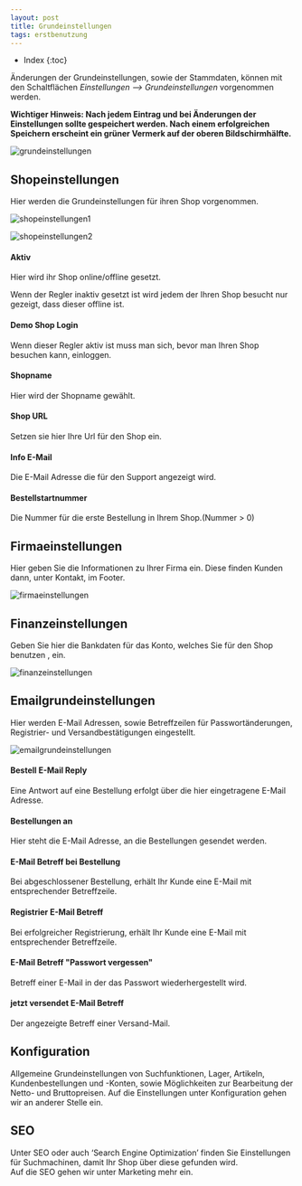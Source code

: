 ```yaml
---
layout: post
title: Grundeinstellungen
tags: erstbenutzung
---
```


+ Index
{:toc}

Änderungen der Grundeinstellungen, sowie der Stammdaten, können mit den Schaltflächen *Einstellungen --> Grundeinstellungen* vorgenommen werden.

**Wichtiger Hinweis:
Nach jedem Eintrag und bei Änderungen der Einstellungen sollte gespeichert werden. Nach einem erfolgreichen Speichern erscheint ein grüner Vermerk auf der oberen Bildschirmhälfte.**

![grundeinstellungen]

## Shopeinstellungen

Hier werden die Grundeinstellungen für ihren Shop vorgenommen.

![shopeinstellungen1]

![shopeinstellungen2]

#### Aktiv

Hier wird ihr Shop online/offline gesetzt.

Wenn der Regler inaktiv gesetzt ist wird jedem der Ihren Shop besucht nur gezeigt, dass dieser offline ist.

#### Demo Shop Login

Wenn dieser Regler aktiv ist muss man sich, bevor man Ihren Shop besuchen kann, einloggen.

#### Shopname

Hier wird der Shopname gewählt.

#### Shop URL

Setzen sie hier Ihre Url für den Shop ein.

#### Info E-Mail

Die E-Mail Adresse die für den Support angezeigt wird.

#### Bestellstartnummer

Die Nummer für die erste Bestellung in Ihrem Shop.(Nummer  > 0)

## Firmaeinstellungen

Hier geben Sie die Informationen zu Ihrer Firma ein. Diese finden Kunden dann, unter Kontakt, im Footer.

![firmaeinstellungen]

## Finanzeinstellungen

Geben Sie hier die Bankdaten für das Konto, welches Sie für den Shop benutzen , ein.

![finanzeinstellungen]

## Emailgrundeinstellungen

Hier werden E-Mail Adressen, sowie Betreffzeilen für Passwortänderungen, Registrier- und Versandbestätigungen eingestellt.

![emailgrundeinstellungen]

#### Bestell E-Mail Reply

Eine Antwort auf eine Bestellung erfolgt über die hier eingetragene E-Mail Adresse.

#### Bestellungen an

Hier steht die E-Mail Adresse, an die Bestellungen gesendet werden.

#### E-Mail Betreff bei Bestellung
Bei abgeschlossener Bestellung, erhält Ihr Kunde eine E-Mail mit entsprechender Betreffzeile.

#### Registrier E-Mail Betreff

Bei erfolgreicher Registrierung, erhält Ihr Kunde eine E-Mail mit entsprechender Betreffzeile.

#### E-Mail Betreff "Passwort vergessen"

Betreff einer E-Mail in der das Passwort wiederhergestellt wird.

#### jetzt versendet E-Mail Betreff 

Der angezeigte Betreff einer Versand-Mail.

## Konfiguration
Allgemeine Grundeinstellungen von Suchfunktionen, Lager, Artikeln, Kundenbestellungen und -Konten, sowie Möglichkeiten zur Bearbeitung der Netto- und Bruttopreisen.
Auf die Einstellungen unter Konfiguration gehen wir an anderer Stelle ein.

## SEO

Unter SEO oder auch ‘Search Engine Optimization’ finden Sie Einstellungen für Suchmachinen, damit Ihr Shop über diese gefunden wird.  
Auf die SEO gehen wir unter Marketing mehr ein.

[grundeinstellungen]:/wiki/img/grundeinstellungen/grundeinstellungen.png

[shopeinstellungen1]: /wiki/img/grundeinstellungen/shopeinstellungen1.png

[shopeinstellungen2]: /wiki/img/grundeinstellungen/shopeinstellungen2.png

[firmaeinstellungen]: /wiki/img/grundeinstellungen/firmaeinstellungen.png

[finanzeinstellungen]: /wiki/img/grundeinstellungen/finanzeinstellungen.png

[emailgrundeinstellungen]: /wiki/img/grundeinstellungen/emailgrundeinstellungen.png

